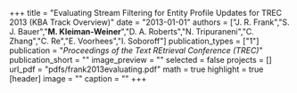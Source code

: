 +++
title = "Evaluating Stream Filtering for Entity Profile Updates for TREC 2013 (KBA Track Overview)"
date = "2013-01-01"
authors = ["J. R. Frank","S. J. Bauer","<b>M. Kleiman-Weiner</b>","D. A. Roberts","N. Tripuraneni","C. Zhang","C. Re","E. Voorhees","I. Soboroff"]
publication_types = ["1"]
publication = "_Proceedings of the Text REtrieval Conference (TREC)_"
publication_short = ""
image_preview = ""
selected = false
projects = []
url_pdf = "pdfs/frank2013evaluating.pdf"
math = true
highlight = true
[header]
image = ""
caption = ""
+++

